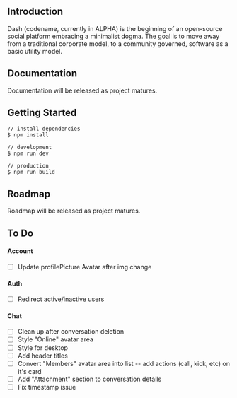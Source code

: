 ## Introduction
Dash (codename, currently in ALPHA) is the beginning of an open-source social platform embracing a minimalist dogma. The goal is to move away from a traditional corporate model, to a community governed, software as a basic utility model.

## Documentation

Documentation will be released as project matures.


## Getting Started

```
// install dependencies
$ npm install

// development
$ npm run dev

// production
$ npm run build
```


## Roadmap

Roadmap will be released as project matures.


## To Do

#### Account
- [ ] Update profilePicture Avatar after img change

#### Auth
- [ ] Redirect active/inactive users

#### Chat
- [ ] Clean up after conversation deletion
- [ ] Style "Online" avatar area
- [ ] Style for desktop
- [ ] Add header titles
- [ ] Convert "Members" avatar area into list -- add actions (call, kick, etc) on it's card
- [ ] Add "Attachment" section to conversation details
- [ ] Fix timestamp issue
